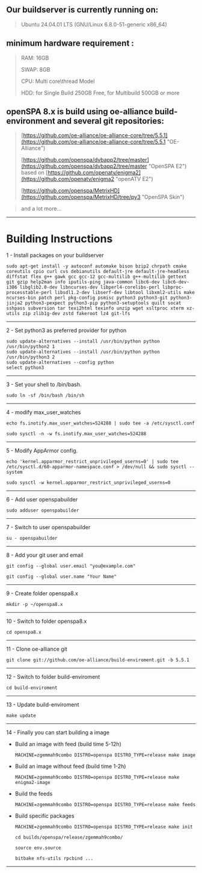 ## Our buildserver is currently running on: ##

> Ubuntu 24.04.01 LTS (GNU/Linux 6.8.0-51-generic x86_64)

## minimum hardware requirement : ##

> RAM:  16GB
> 
> SWAP: 8GB
> 
> CPU:  Multi core\thread Model
> 
> HDD:  for Single Build 250GB Free, for Multibuild 500GB or more

## openSPA 8.x is build using oe-alliance build-environment and several git repositories: ##

> [https://github.com/oe-alliance/oe-alliance-core/tree/5.5.1](https://github.com/oe-alliance/oe-alliance-core/tree/5.5.1 "OE-Alliance")
> 
> [https://github.com/openspa/dvbapp2/tree/master](https://github.com/openspa/dvbapp2/tree/master "OpenSPA E2") based on [https://github.com/openatv/enigma2](https://github.com/openatv/enigma2 "openATV E2")
> 
> [https://github.com/openspa/MetrixHD](https://github.com/openspa/MetrixHD/tree/py3 "OpenSPA Skin")

> and a lot more...


----------

# Building Instructions #

1 - Install packages on your buildserver

    sudo apt-get install -y autoconf automake bison bzip2 chrpath cmake coreutils cpio curl cvs debianutils default-jre default-jre-headless diffstat flex g++ gawk gcc gcc-12 gcc-multilib g++-multilib gettext git gzip help2man info iputils-ping java-common libc6-dev libc6-dev-i386 libglib2.0-dev libncurses-dev libperl4-corelibs-perl libproc-processtable-perl libsdl1.2-dev libserf-dev libtool libxml2-utils make ncurses-bin patch perl pkg-config psmisc python3 python3-git python3-jinja2 python3-pexpect python3-pip python3-setuptools quilt socat sshpass subversion tar texi2html texinfo unzip wget xsltproc xterm xz-utils zip zlib1g-dev zstd fakeroot lz4 git-lfs
    
----------
2 - Set python3 as preferred provider for python

    sudo update-alternatives --install /usr/bin/python python /usr/bin/python2 1
    sudo update-alternatives --install /usr/bin/python python /usr/bin/python3 2
    sudo update-alternatives --config python
    select python3
    
----------    
3 - Set your shell to /bin/bash.

    sudo ln -sf /bin/bash /bin/sh

----------
4 - modify max_user_watches

    echo fs.inotify.max_user_watches=524288 | sudo tee -a /etc/sysctl.conf

    sudo sysctl -n -w fs.inotify.max_user_watches=524288

----------
5 - Modify AppArmor config.

    echo 'kernel.apparmor_restrict_unprivileged_userns=0' | sudo tee /etc/sysctl.d/60-apparmor-namespace.conf > /dev/null && sudo sysctl --system

    sudo sysctl -w kernel.apparmor_restrict_unprivileged_userns=0

----------
6 - Add user openspabuilder

    sudo adduser openspabuilder

----------
7 - Switch to user openspabuilder

    su - openspabuilder

----------
8 - Add your git user and email

    git config --global user.email "you@example.com"

    git config --global user.name "Your Name"

----------
9 - Create folder openspa8.x

    mkdir -p ~/openspa8.x

----------
10 - Switch to folder openspa8.x

    cd openspa8.x

----------
11 - Clone oe-alliance git

    git clone git://github.com/oe-alliance/build-enviroment.git -b 5.5.1

----------
12 - Switch to folder build-enviroment

    cd build-enviroment

----------
13 - Update build-enviroment

    make update

----------
14 - Finally you can start building a image

* Build an image with feed (build time 5-12h)

      MACHINE=zgemmah9combo DISTRO=openspa DISTRO_TYPE=release make image

* Build an image without feed (build time 1-2h)

      MACHINE=zgemmah9combo DISTRO=openspa DISTRO_TYPE=release make enigma2-image

* Build the feeds

      MACHINE=zgemmah9combo DISTRO=openspa DISTRO_TYPE=release make feeds

* Build specific packages

      MACHINE=zgemmah9combo DISTRO=openspa DISTRO_TYPE=release make init

      cd builds/openspa/release/zgemmah9combo/

      source env.source

      bitbake nfs-utils rpcbind ...

----------
